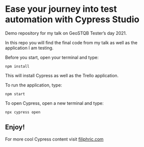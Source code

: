 # Ease your journey into test automation with Cypress Studio

Demo repository for my talk on GeoSTQB Tester’s day 2021.

In this repo you will find the final code from my talk as well as the application I am testing.

Before you start, open your terminal and type:

```
npm install
```
This will install Cypress as well as the Trello application.

To run the application, type:
```
npm start
```

To open Cypress, open a new terminal and type:
```
npx cypress open
```

## Enjoy!

For more cool Cypress content visit [filiphric.com](filiphric.com)